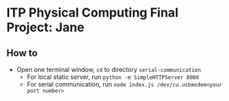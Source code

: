 # ITP Physical Computing Final Project: Jane

## How to

- Open one terminal window, `cd` to directory `serial-communication`
  - For local static server, run `python -m SimpleHTTPServer 8000`
  - For serial communication, run `node index.js /dev/cu.usbmodem<your port number>`

